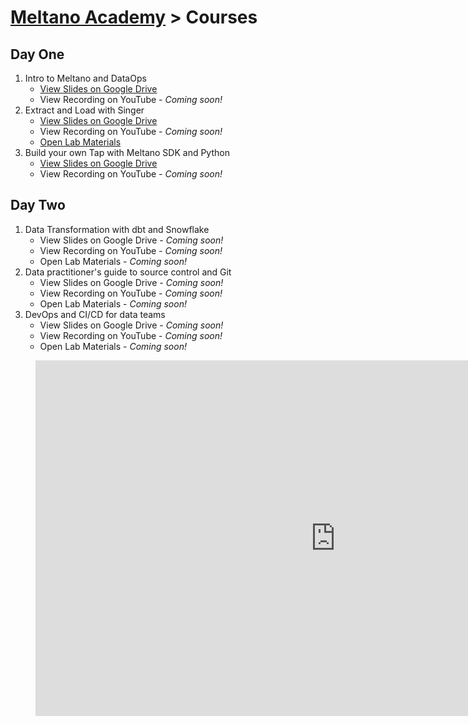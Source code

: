# [Meltano Academy](README.md) > Courses

## Day One

1. Intro to Meltano and DataOps
      - [View Slides on Google Drive](https://docs.google.com/presentation/d/1wa9gJ0EYTZ--qoHn18wJ9pyRz6ARyV-0bqWdVNTBMek/edit?usp=sharing)
      - View Recording on YouTube - _Coming soon!_
2. Extract and Load with Singer
      - [View Slides on Google Drive](https://docs.google.com/presentation/d/1GBD-LJLLDQm1T53Vle5X42MMF0InZW3-W2VltxVywsw/edit?usp=sharing)
      - View Recording on YouTube - _Coming soon!_
      - [Open Lab Materials](https://docs.google.com/document/d/1DVIPTb_Puz9uI2vxSHmXymC2DeFXWJudBj57jQyIvMg)
3. Build your own Tap with Meltano SDK and Python
      - [View Slides on Google Drive](https://docs.google.com/presentation/d/1Z9O5ndQUQewC3gq8A_FP8jnfv0OSBKOpU3Fmcjrrv6c/edit?usp=sharing)
      - View Recording on YouTube - _Coming soon!_

## Day Two

1. Data Transformation with dbt and Snowflake
      - View Slides on Google Drive - _Coming soon!_
      - View Recording on YouTube - _Coming soon!_
      - Open Lab Materials - _Coming soon!_
2. Data practitioner's guide to source control and Git
      - View Slides on Google Drive - _Coming soon!_
      - View Recording on YouTube - _Coming soon!_
      - Open Lab Materials - _Coming soon!_
3. DevOps and CI/CD for data teams
      - View Slides on Google Drive - _Coming soon!_
      - View Recording on YouTube - _Coming soon!_
      - Open Lab Materials - _Coming soon!_

<figure class="video_container">
    <iframe src="https://docs.google.com/presentation/d/e/2PACX-1vTRhIF63Tzc3H_GNSElxTRjdb8fo_S2S5cTIe1caS1zUE1QFQH2QMSba25eXoVqHKkTAF9KHztUzoD_/embed?start=false&loop=false&delayms=3000" frameborder="0" width="960" height="569" allowfullscreen="true" mozallowfullscreen="true" webkitallowfullscreen="true"></iframe>
</figure>
